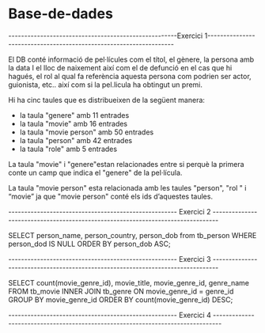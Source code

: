 # Base-de-dades

-----------------------------------------------------Exercici 1-------------------------------------------------------------------

El DB conté informació de pel·lícules com el títol, el gènere, la persona amb la data I el lloc de naixement així com el de defunció en el cas que hi hagués, el rol al qual fa referència aquesta persona com podrien ser actor, guionista, etc.. així com si la pel.licula ha obtingut un premi.

Hi ha cinc taules que es distribueixen de la següent manera:

- la taula "genere" amb 11 entrades 
- la taula "movie" amb 16 entrades 
- la taula "movie person" amb 50 entrades
- la taula "person" amb 42 entrades
- la taula "role" amb 5 entrades 

La taula "movie" i "genere"estan relacionades entre si perquè la primera conte un camp que indica el "genere" de la pel·lícula.

La taula "movie person" esta relacionada amb les taules "person", "rol " i “movie” ja que "movie person" conté els ids d’aquestes taules.


----------------------------------------------------- Exercici 2 --------------------------------------------------------------------------------

SELECT person_name, person_country, person_dob from tb_person WHERE person_dod IS NULL ORDER BY person_dob ASC;

----------------------------------------------------- Exercici 3 --------------------------------------------------------------------------------

SELECT count(movie_genre_id), movie_title, movie_genre_id, genre_name FROM tb_movie 
INNER JOIN tb_genre 
ON movie_genre_id = genre_id 
GROUP BY movie_genre_id
ORDER BY count(movie_genre_id) DESC;

----------------------------------------------------- Exercici 4 --------------------------------------------------------------------------------

